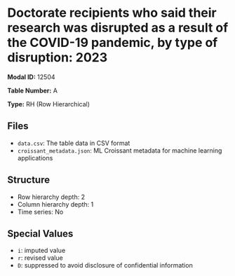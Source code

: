 # Doctorate recipients who said their research was disrupted as a result of the COVID-19 pandemic, by type of disruption: 2023

**Modal ID:** 12504

**Table Number:** A

**Type:** RH (Row Hierarchical)

## Files

- `data.csv`: The table data in CSV format
- `croissant_metadata.json`: ML Croissant metadata for machine learning applications

## Structure

- Row hierarchy depth: 2
- Column hierarchy depth: 1
- Time series: No

## Special Values

- `i`: imputed value
- `r`: revised value
- `D`: suppressed to avoid disclosure of confidential information
